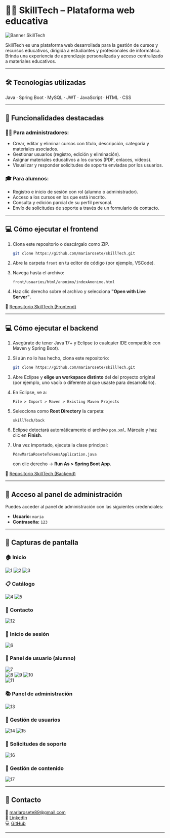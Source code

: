 # 👨‍🏫 SkillTech – Plataforma web educativa

![Banner SkillTech](https://github.com/mariarosete/skillTech/blob/main/front/banner.png?raw=true)

SkillTech es una plataforma web desarrollada para la gestión de cursos y recursos educativos, dirigida a estudiantes y profesionales de informática. 
Brinda una experiencia de aprendizaje personalizada y acceso centralizado a materiales educativos.

---

## 🛠 Tecnologías utilizadas

Java · Spring Boot · MySQL · JWT · JavaScript · HTML · CSS

---

## 🚀 Funcionalidades destacadas

### 👩‍💻 Para administradores:

- Crear, editar y eliminar cursos con título, descripción, categoría y materiales asociados.
- Gestionar usuarios (registro, edición y eliminación).
- Asignar materiales educativos a los cursos (PDF, enlaces, vídeos).
- Visualizar y responder solicitudes de soporte enviadas por los usuarios.

### 🎓 Para alumnos:

- Registro e inicio de sesión con rol (alumno o administrador).
- Acceso a los cursos en los que está inscrito.
- Consulta y edición parcial de su perfil personal.
- Envío de solicitudes de soporte a través de un formulario de contacto.

---

## 💻 Cómo ejecutar el frontend


1. Clona este repositorio o descárgalo como ZIP.

   ```bash
   git clone https://github.com/mariarosete/skillTech.git
   ```

2. Abre la carpeta `front` en tu editor de código (por ejemplo, VSCode).

3. Navega hasta el archivo:

   ```
   front/usuarios/html/anonimo/indexAnonimo.html
   ```

4. Haz clic derecho sobre el archivo y selecciona **"Open with Live Server"**.

🔗 [Repositorio SkillTech (Frontend)](https://github.com/mariarosete/skillTech/tree/main/front)

---

## 💻 Cómo ejecutar el backend

1. Asegúrate de tener Java 17+ y Eclipse (o cualquier IDE compatible con Maven y Spring Boot).

2. Si aún no lo has hecho, clona este repositorio:

   ```bash
   git clone https://github.com/mariarosete/skillTech.git
   ```

3. Abre Eclipse y **elige un workspace distinto** del del proyecto original (por ejemplo, uno vacío o diferente al que usaste para desarrollarlo).

4. En Eclipse, ve a:

   ```
   File > Import > Maven > Existing Maven Projects
   ```

5. Selecciona como **Root Directory** la carpeta:

   ```
   skillTech/back
   ```

6. Eclipse detectará automáticamente el archivo `pom.xml`. Márcalo y haz clic en **Finish**.

7. Una vez importado, ejecuta la clase principal:

   ```
   PdawMariaRoseteTokensApplication.java
   ```

   con clic derecho → **Run As > Spring Boot App**.

🔗 [Repositorio SkillTech (Backend)](https://github.com/mariarosete/skillTech/tree/main/back)

---

## 🔐 Acceso al panel de administración

Puedes acceder al panel de administración con las siguientes credenciales:

- **Usuario:** `maria`  
- **Contraseña:** `123`

---

## 📸 Capturas de pantalla

### 🏠 Inicio  
![1](https://github.com/mariarosete/skillTech/blob/main/screenshots/1.png?raw=true)
![2](https://github.com/mariarosete/skillTech/blob/main/screenshots/2.png?raw=true)
![3](https://github.com/mariarosete/skillTech/blob/main/screenshots/3.png?raw=true)

### 📋 Catálogo  
![4](https://github.com/mariarosete/skillTech/blob/main/screenshots/4.png?raw=true)
![5](https://github.com/mariarosete/skillTech/blob/main/screenshots/5.png?raw=true)

### 📨 Contacto 
![12](https://github.com/mariarosete/skillTech/blob/main/screenshots/12.png?raw=true)

### 🔑 Inicio de sesión 
![6](https://github.com/mariarosete/skillTech/blob/main/screenshots/6.png?raw=true)  

### 👤 Panel de usuario (alumno)  
![7](https://github.com/mariarosete/skillTech/blob/main/screenshots/7.png?raw=true)  
![8](https://github.com/mariarosete/skillTech/blob/main/screenshots/8.png?raw=true)
![9](https://github.com/mariarosete/skillTech/blob/main/screenshots/9.png?raw=true) 
![10](https://github.com/mariarosete/skillTech/blob/main/screenshots/10.png?raw=true)  
![11](https://github.com/mariarosete/skillTech/blob/main/screenshots/11.png?raw=true) 

### 📚 Panel de administración   
![13](https://github.com/mariarosete/skillTech/blob/main/screenshots/13.png?raw=true)   

### 🔄 Gestión de usuarios 
![14](https://github.com/mariarosete/skillTech/blob/main/screenshots/14.png?raw=true) 
![15](https://github.com/mariarosete/skillTech/blob/main/screenshots/15.png?raw=true)  

### 📨 Solicitudes de soporte 
![16](https://github.com/mariarosete/skillTech/blob/main/screenshots/16.png?raw=true)

### 📂 Gestión de contenido  
![17](https://github.com/mariarosete/skillTech/blob/main/screenshots/17.png?raw=true)

---

## 📩 Contacto

📧 marlarosete89@gmail.com  
🔗 [LinkedIn](https://linkedin.com/in/mariarosetesuarez)  
💻 [GitHub](https://github.com/mariarosete)

---

